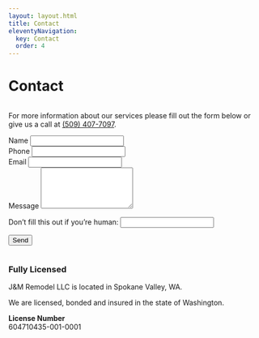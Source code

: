 ```yaml
---
layout: layout.html
title: Contact
eleventyNavigation:
  key: Contact
  order: 4
---
```


<div class="container">
  <div class="eyebrow"></div>
  <h1>Contact</h1>
  <div class="two-column two-column__50-50">
    <div class="column-first column">
      <p>For more information about our services please fill out the form below or give us a call at <a href="tel:5094077097">(509) 407-7097</a>.</p>
      <form
        name="contact"
        netlify
        method="POST"
        netlify-honeypot="bot-field"
        data-netlify="true"
        data-netlify-honeypot="bot-field"
        data-netlify-recaptcha="true"
        action="/contact/success"
      >
        <div class="form-item form-item__name">
          <label for="name">Name</label>
          <input type="text" id="name" name="name" />
        </div>
        <div class="form-item form-item__group">
          <div class="two-column two-column__50-50 two-column__align-center">
            <div class="form-item form-item__phone">
              <label for="phone">Phone</label>
              <input type="text" id="phone" name="phone" />
            </div>
            <div class="form-item form-item__email form-item__reset">
              <label for="email">Email</label>
              <input type="email" id="email" name="email" />
            </div>
          </div>
        </div>
        <div class="form-item form-item__message">
          <label for="message">Message</label>
          <textarea id="message" name="message" rows="5" color="60" /></textarea>
        </div>
        <p class="form-item form-item__hidden hidden">
          <label>
            Don’t fill this out if you’re human: <input name="bot-field" />
          </label>
        </p>
        <div class="form-item" data-netlify-recaptcha="true"></div>
        <div class="form-item form-item__submit">
          <button type="submit" class="button">Send</button>
        </div>
      </form>
    </div>
    <div class="column-last column">
      <div class="c--callout">
        <h3>Fully Licensed</h3>
        <p>J&M Remodel LLC is located in Spokane Valley, WA.
        <p>We are licensed, bonded and insured in the state of Washington.</p>
        <p><strong>License Number</strong><br>604710435-001-0001</p>
      </div>
    </div>
  </div>
</div>
